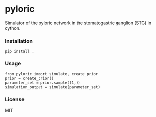 # pyloric
Simulator of the pyloric network in the stomatogastric ganglion (STG) in cython.

### Installation 
```
pip install .
```

### Usage
```
from pyloric import simulate, create_prior
prior = create_prior()
parameter_set = prior.sample((1,))
simulation_output = simulate(parameter_set)
```

### License
MIT
